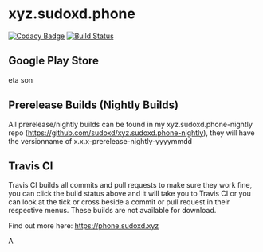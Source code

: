 # xyz.sudoxd.phone

[![Codacy Badge](https://api.codacy.com/project/badge/Grade/f951927e151e4cfba52f4a13a6ff9b4a)](https://app.codacy.com/app/sudoxd/xyz.sudoxd.phone?utm_source=github.com&utm_medium=referral&utm_content=sudoxd/xyz.sudoxd.phone&utm_campaign=Badge_Grade_Dashboard)
[![Build Status](https://travis-ci.com/sudoxd/xyz.sudoxd.phone.svg?branch=master)](https://travis-ci.com/sudoxd/xyz.sudoxd.phone)

## Google Play Store

eta son

## Prerelease Builds (Nightly Builds)

All prerelease/nightly builds can be found in my xyz.sudoxd.phone-nightly repo (https://github.com/sudoxd/xyz.sudoxd.phone-nightly), they will have the versionname of
x.x.x-prerelease-nightly-yyyymmdd

## Travis CI

Travis CI builds all commits and pull requests to make sure they work fine, you can click the build status above and it will take you to Travis CI or you can look at the tick or cross beside a commit or pull request in their respective menus. These builds are not available for download.

Find out more here: https://phone.sudoxd.xyz

A
